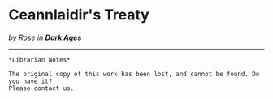 # Ceannlaidir's Treaty

_by Rose in **Dark Ages**_

***

```
*Librarian Notes*

The original copy of this work has been lost, and cannot be found. Do you have it?
Please contact us.
```
